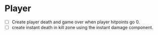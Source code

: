 # Player

- [ ] Create player death and game over when player hitpoints go 0.
- [ ] create instant death in kill zone using the instant damage component.
